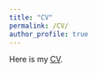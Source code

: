 ```yaml
---
title: "CV"
permalink: /CV/
author_profile: true
---
```


Here is my [CV](http://auroregonzalez.github.io/files/CV-feb2024.pdf).
